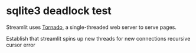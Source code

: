 # sqlite3 deadlock test

Streamlit uses [Tornado], a single-threaded web server to serve pages.

Establish that streamlit spins up new threads for new connections
recursive cursor error

[Tornado]: https://discuss.streamlit.io/t/does-streamlit-is-running-on-a-single-threaded-development-server-by-default-or-not/9898/2